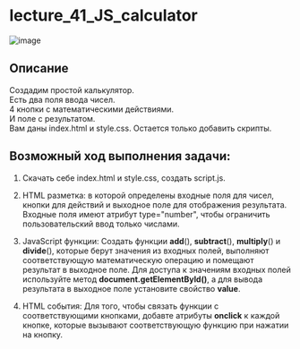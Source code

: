 # lecture_41_JS_calculator  
![image](https://user-images.githubusercontent.com/113675674/218652216-43807808-58aa-45f6-a2a8-94b7ffb90a94.png)  

## Описание  

Создадим простой калькулятор.  
Есть два поля ввода чисел.  
4 кнопки с математическими действиями.  
И поле с результатом.  
Вам даны index.html и style.css. Остается только добавить скрипты.  

##  Возможный ход выполнения задачи:  
1. Скачать себе index.html и style.css, создать script.js.   
2. HTML разметка: в которой определены входные поля для чисел, кнопки для действий и выходное поле для отображения результата. Входные поля имеют атрибут type="number", чтобы ограничить пользовательский ввод только числами.  

3. JavaScript функции: Создать функции **add**(), **subtract**(), **multiply**() и **divide**(), которые берут значения из входных полей, выполняют соответствующую математическую операцию и помещают результат в выходное поле. Для доступа к значениям входных полей используйте метод **document.getElementById()**, а для вывода результата в выходное поле  установите свойство **value**.  

4. HTML события: Для того, чтобы связать функции с соответствующими кнопками, добавте атрибуты **onclick** к каждой кнопке, которые вызывают соответствующую функцию при нажатии на кнопку.  

